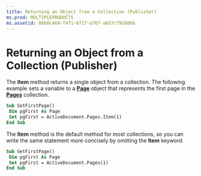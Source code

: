 ```yaml
---
title: Returning an Object from a Collection (Publisher)
ms.prod: MULTIPLEPRODUCTS
ms.assetid: 08b8c469-f4f1-8717-a767-ab57c792606b
---
```



# Returning an Object from a Collection (Publisher)

The  **Item** method returns a single object from a collection. The following example sets a variable to a **[Page](page-object-publisher.md)** object that represents the first page in the **[Pages](pages-object-publisher.md)** collection.


```vb
Sub SetFirstPage() 
 Dim pgFirst As Page 
 Set pgFirst = ActiveDocument.Pages.Item(1) 
End Sub
```


The  **Item** method is the default method for most collections, so you can write the same statement more concisely by omitting the **Item** keyword.




```vb
Sub SetFirstPage() 
 Dim pgFirst As Page 
 Set pgFirst = ActiveDocument.Pages(1) 
End Sub
```


